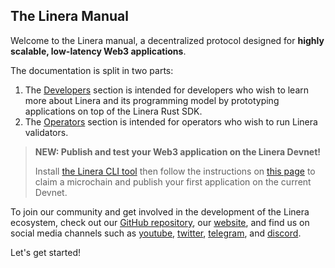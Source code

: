 ## The Linera Manual

<!-- ![The Linera banner](.gitbook/assets/Linera-Header\_1920x284px.svg) -->

Welcome to the Linera manual, a decentralized protocol designed for **highly scalable, low-latency Web3 applications**.

The documentation is split in two parts:

1. The [Developers](developers.md) section is intended for developers who wish to learn more about Linera and its programming model by prototyping applications on top of the Linera Rust SDK.
2. The [Operators](operators.md) section is intended for operators who wish to run Linera validators.

> **NEW: Publish and test your Web3 application on the Linera Devnet!**
>
> Install [the Linera CLI tool](developers/getting\_started/installation.html#installing-from-cratesio) then follow the instructions on [this page](developers/getting\_started/hello\_linera.html#using-the-devnet) to claim a microchain and publish your first application on the current Devnet.

To join our community and get involved in the development of the Linera ecosystem, check out our [GitHub repository](https://github.com/linera-io/linera-protocol), our [website](https://linera.io), and find us on social media channels such as [youtube](https://www.youtube.com/@linera\_io), [twitter](https://twitter.com/linera\_io), [telegram](https://t.me/linera\_official), and [discord](https://discord.gg/linera).

Let's get started!
